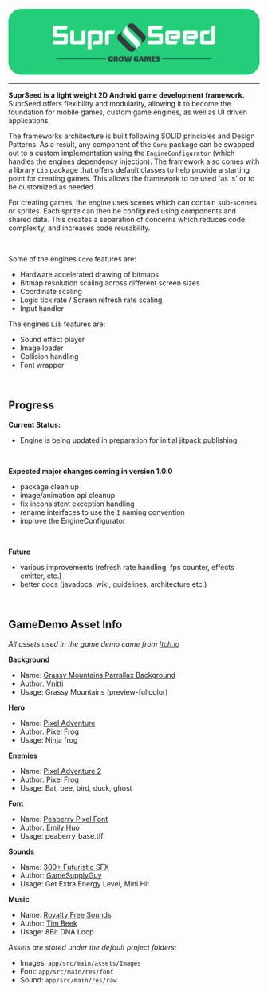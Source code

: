 
<p align="center">
<img src="DemoApp/src/main/res/drawable-v24/suprseed_widebanner.png" width=650 title="SuprSeed - Grow Games" alt="SuprSeed Engine Logo Banner">
</p>

---

**SuprSeed is a light weight 2D Android game development framework.** SuprSeed offers flexibility and modularity, allowing it to become the foundation for mobile games, custom game engines, as well as UI driven applications.

The frameworks architecture is built following SOLID principles and Design Patterns. As a result, any component of the `Core` package can be swapped out to a custom implementation using the `EngineConfigurator` (which handles the engines dependency injection). The framework also comes with a library `Lib` package that offers default classes to help provide a starting point for creating games. This allows the framework to be used 'as is' or to be customized as needed.

For creating games, the engine uses scenes which can contain sub-scenes or sprites. Each sprite can then be configured using components and shared data. This creates a separation of concerns which reduces code complexity, and increases code reusability.

<br/>

Some of the engines `Core` features are:
- Hardware accelerated drawing of bitmaps
- Bitmap resolution scaling across different screen sizes
- Coordinate scaling
- Logic tick rate / Screen refresh rate scaling
- Input handler

The engines `Lib` features are:
- Sound effect player
- Image loader
- Collision handling
- Font wrapper





<br/>

Progress
---

**Current Status:**
- Engine is being updated in preparation for initial jitpack publishing

<br/>

**Expected major changes coming in version 1.0.0**
- package clean up
- image/animation api cleanup
- fix inconsistent exception handling
- rename interfaces to use the `I` naming convention
- improve the EngineConfigurator

<br/>

**Future**
- various improvements (refresh rate handling, fps counter, effects emitter, etc.)
- better docs (javadocs, wiki, guidelines, architecture etc.)

<br/>

GameDemo Asset Info
---

*All assets used in the game demo came from [Itch.io](https://itch.io/)*

**Background**
- Name: [Grassy Mountains Parrallax Background](https://vnitti.itch.io/grassy-mountains-parallax-background)
- Author: [Vnitti](https://vnitti.itch.io/)
- Usage: Grassy Mountains (preview-fullcolor)

**Hero**
- Name: [Pixel Adventure](https://pixelfrog-assets.itch.io/pixel-adventure-1)
- Author: [Pixel Frog](https://pixelfrog-assets.itch.io/)
- Usage: Ninja frog

**Enemies**
- Name: [Pixel Adventure 2](https://pixelfrog-assets.itch.io/pixel-adventure-2)
- Author: [Pixel Frog](https://pixelfrog-assets.itch.io/)
- Usage: Bat, bee, bird, duck, ghost

**Font**
- Name: [Peaberry Pixel Font](https://emhuo.itch.io/peaberry-pixel-font)
- Author: [Emily Huo](https://emhuo.itch.io/)
- Usage: peaberry_base.tff

**Sounds**
- Name: [300+ Futuristic SFX](https://gamesupply.itch.io/300-futuristic-sfx-with-names)
- Author: [GameSupplyGuy](https://gamesupply.itch.io/)
- Usage: Get Extra Energy Level,  Mini Hit

**Music**
- Name: [Royalty Free Sounds](https://timbeek.itch.io/royalty-free-music-pack)
- Author: [Tim Beek](https://timbeek.itch.io/)
- Usage: 8Bit DNA Loop

*Assets are stored under the default project folders:*
- Images: `app/src/main/assets/Images`
- Font: `app/src/main/res/font`
- Sound: `app/src/main/res/raw`
